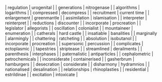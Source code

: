 | regulation    | urogenital     |
| generations   | nitrogenase    |
| algorithms    | logarithms     |
| compressed    | decompress     |
| recruitment   | current time   |
| enlargement   | greenmantle    |
| assimilation  | islamisation   |
| interpreter   | reinterpret    |
| reductions    | discounter     |
| incorporate   | procreation    |
| legislator    | allegorists    |
| oscillation   | colonialist    |
| mountaineer   | enumeration    |
| catherals     | hard castle    |
| insatiable    | banalities     |
| marginally    | alarmingly     |
| chattering    | ratcheting     |
| absolution    | isobutanol     |
| incorporate   | procreation    |
| supersonic    | percussion     |
| complicates   | ectoplasmic    |
| tapestries    | striptease     |
| streamlined   | derailments    |
| parenthesis   | interphases    |
| paternalistic | antiparticles  |
| cephalometric | petrochemicals |
| inconsiderate | containerised  |
| gasherbrum    | hamburgers     |
| desecration   | considerate    |
| disharmony    | hydramnios     |
| nationalised  | desalination   |
| relationships | rhinoplasties  |
| residential   | estrildinae    |
| excitation    | intoxicate     |